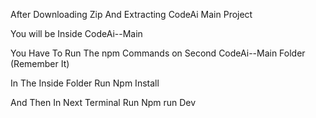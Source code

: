 <p>After Downloading Zip And Extracting CodeAi Main Project</p>
<p>You will be Inside CodeAi--Main</p>
<p>You Have To Run The npm Commands on Second CodeAi--Main Folder (Remember It)</p>
<p>In The Inside Folder Run Npm Install</p>
<p>And Then In Next Terminal Run Npm run Dev</p>
